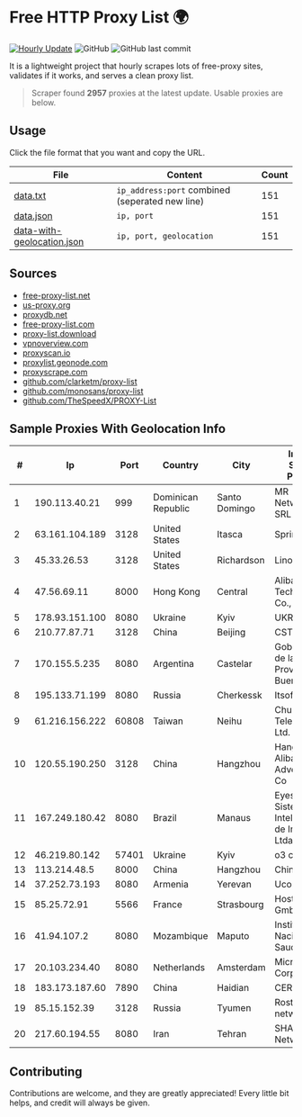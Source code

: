 
# Free HTTP Proxy List 🌍

[![Hourly Update](https://github.com/mertguvencli/http-proxy-list/actions/workflows/main.yml/badge.svg?branch=main)](https://github.com/mertguvencli/http-proxy-list/actions/workflows/main.yml)
![GitHub](https://img.shields.io/github/license/mertguvencli/http-proxy-list)
![GitHub last commit](https://img.shields.io/github/last-commit/mertguvencli/http-proxy-list)

It is a lightweight project that hourly scrapes lots of free-proxy sites, validates if it works, and serves a clean proxy list.


> Scraper found **2957** proxies at the latest update. Usable proxies are below.

## Usage

Click the file format that you want and copy the URL.


|File|Content|Count|
|----|-------|-----|
|[data.txt](https://raw.githubusercontent.com/mertguvencli/http-proxy-list/main/proxy-list/data.txt)|`ip_address:port` combined (seperated new line)|151|
|[data.json](https://raw.githubusercontent.com/mertguvencli/http-proxy-list/main/proxy-list/data.json)|`ip, port`|151|
|[data-with-geolocation.json](https://raw.githubusercontent.com/mertguvencli/http-proxy-list/main/proxy-list/data-with-geolocation.json)|`ip, port, geolocation`|151|

## Sources

* [free-proxy-list.net](https://free-proxy-list.net)
* [us-proxy.org](https://www.us-proxy.org)
* [proxydb.net](http://proxydb.net)
* [free-proxy-list.com](https://free-proxy-list.com/?page=&port=&type%5B%5D=http&type%5B%5D=https&up_time=0&search=Search)
* [proxy-list.download](https://www.proxy-list.download/HTTP)
* [vpnoverview.com](https://vpnoverview.com/privacy/anonymous-browsing/free-proxy-servers)
* [proxyscan.io](https://www.proxyscan.io)
* [proxylist.geonode.com](https://proxylist.geonode.com/api/proxy-list?limit=300&page=1&sort_by=lastChecked&sort_type=desc&protocols=http,https)
* [proxyscrape.com](https://api.proxyscrape.com/v2/?request=displayproxies&protocol=http&timeout=10000&country=all&ssl=all&anonymity=all)
* [github.com/clarketm/proxy-list](https://raw.githubusercontent.com/clarketm/proxy-list/master/proxy-list-raw.txt)
* [github.com/monosans/proxy-list](https://raw.githubusercontent.com/monosans/proxy-list/main/proxies/http.txt)
* [github.com/TheSpeedX/PROXY-List](https://raw.githubusercontent.com/TheSpeedX/PROXY-List/master/http.txt)


## Sample Proxies With Geolocation Info

|#|Ip|Port|Country|City|Internet Service Provider|
|-|--|----|-------|----|-------------------------|
|1|190.113.40.21|999|Dominican Republic|Santo Domingo|MR Networking, SRL|
|2|63.161.104.189|3128|United States|Itasca|Sprint|
|3|45.33.26.53|3128|United States|Richardson|Linode, LLC|
|4|47.56.69.11|8000|Hong Kong|Central|Alibaba (US) Technology Co., Ltd.|
|5|178.93.151.100|8080|Ukraine|Kyiv|UKRTELECOM|
|6|210.77.87.71|3128|China|Beijing|CSTNET|
|7|170.155.5.235|8080|Argentina|Castelar|Gobernacion de la Provincia de Buenos Aires|
|8|195.133.71.199|8080|Russia|Cherkessk|Itsoft LLC|
|9|61.216.156.222|60808|Taiwan|Neihu|Chunghwa Telecom Co., Ltd.|
|10|120.55.190.250|3128|China|Hangzhou|Hangzhou Alibaba Advertising Co|
|11|167.249.180.42|8080|Brazil|Manaus|Eyes Nwhere Sistemas Inteligentes de Imagem Ltda|
|12|46.219.80.142|57401|Ukraine|Kyiv|o3 core|
|13|113.214.48.5|8000|China|Hangzhou|Chinanet|
|14|37.252.73.193|8080|Armenia|Yerevan|Ucom Cjsc|
|15|85.25.72.91|5566|France|Strasbourg|Host Europe GmbH|
|16|41.94.107.2|8080|Mozambique|Maputo|Instituto Nacional de Saude|
|17|20.103.234.40|8080|Netherlands|Amsterdam|Microsoft Corporation|
|18|183.173.187.60|7890|China|Haidian|CERNET|
|19|85.15.152.39|3128|Russia|Tyumen|Rostelecom networks|
|20|217.60.194.55|8080|Iran|Tehran|SHATEL Network|



## Contributing

Contributions are welcome, and they are greatly appreciated! Every
little bit helps, and credit will always be given.

